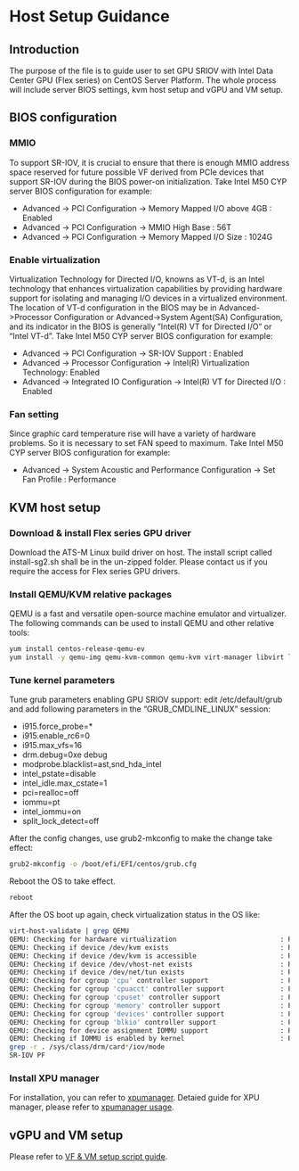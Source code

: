 # Host Setup Guidance
## Introduction

The purpose of the file is to guide user to set GPU SRIOV with Intel Data Center GPU (Flex series) on CentOS Server Platform. The whole process will include server BIOS settings, kvm host setup and vGPU and VM setup.

## BIOS configuration

### MMIO

To support SR-IOV, it is crucial to ensure that there is enough MMIO address space reserved for future possible VF derived from PCIe devices that support SR-IOV during the BIOS power-on initialization.
Take Intel M50 CYP server BIOS configuration for example:
- Advanced -> PCI Configuration -> Memory Mapped I/O above 4GB : Enabled
- Advanced -> PCI Configuration -> MMIO High Base : 56T
- Advanced -> PCI Configuration -> Memory Mapped I/O Size : 1024G

### Enable virtualization

Virtualization Technology for Directed I/O, knowns as VT-d, is an Intel technology that enhances virtualization capabilities by providing hardware support for isolating and managing I/O devices in a virtualized environment. The location of VT-d configuration in the BIOS may be in Advanced->Processor Configuration or Advanced->System Agent(SA) Configuration, and its indicator in the BIOS is generally ”Intel(R) VT for Directed I/O” or “Intel VT-d”.
Take Intel M50 CYP server BIOS configuration for example:

- Advanced -> PCI Configuration -> SR-IOV Support : Enabled
- Advanced -> Processor Configuration -> Intel(R) Virtualization Technology: Enabled
- Advanced -> Integrated IO Configuration -> Intel(R) VT for Directed I/O : Enabled

### Fan setting

Since graphic card temperature rise will have a variety of hardware problems. So it is necessary to set FAN speed to maximum.
Take Intel M50 CYP server BIOS configuration for example:

- Advanced -> System Acoustic and Performance Configuration -> Set Fan Profile : Performance

## KVM host setup

### Download & install Flex series GPU driver

Download the ATS-M Linux build driver on host. The install script called install-sg2.sh shall be in the un-zipped folder. Please contact us if you require the access for Flex series GPU drivers.

### Install QEMU/KVM relative packages

QEMU is a fast and versatile open-source machine emulator and virtualizer. The following commands can be used to install QEMU and other relative tools:
```bash
yum install centos-release-qemu-ev
yum install -y qemu-img qemu-kvm-common qemu-kvm virt-manager libvirt libvirt-python virt-manager libvirt-client virt-install virt-viewer
```

### Tune kernel parameters

Tune grub parameters enabling GPU SRIOV support: edit /etc/default/grub and add following parameters in the “GRUB_CMDLINE_LINUX” session:
- i915.force_probe=*
- i915.enable_rc6=0
- i915.max_vfs=16
- drm.debug=0xe debug
- modprobe.blacklist=ast,snd_hda_intel
- intel_pstate=disable
- intel_idle.max_cstate=1
- pci=realloc=off
- iommu=pt
- intel_iommu=on
- split_lock_detect=off

After the config changes, use grub2-mkconfig to make the change take effect:
```bash
grub2-mkconfig -o /boot/efi/EFI/centos/grub.cfg
```
Reboot the OS to take effect.
```bash
reboot
```
After the OS boot up again, check virtualization status in the OS like:
```bash
virt-host-validate | grep QEMU
QEMU: Checking for hardware virtualization                          : PASS
QEMU: Checking if device /dev/kvm exists                            : PASS
QEMU: Checking if device /dev/kvm is accessible                     : PASS
QEMU: Checking if device /dev/vhost-net exists                      : PASS
QEMU: Checking if device /dev/net/tun exists                        : PASS
QEMU: Checking for cgroup 'cpu' controller support                  : PASS
QEMU: Checking for cgroup 'cpuacct' controller support              : PASS
QEMU: Checking for cgroup 'cpuset' controller support               : PASS
QEMU: Checking for cgroup 'memory' controller support               : PASS
QEMU: Checking for cgroup 'devices' controller support              : PASS
QEMU: Checking for cgroup 'blkio' controller support                : PASS
QEMU: Checking for device assignment IOMMU support                  : PASS
QEMU: Checking if IOMMU is enabled by kernel                        : PASS
grep -r . /sys/class/drm/card*/iov/mode
SR-IOV PF
```

### Install XPU manager

For installation, you can refer to [xpumanager](https://github.com/intel/xpumanager/tree/master).
Detaied guide for XPU manager, please refer to [xpumanager usage](https://github.com/intel/xpumanager/blob/master/README.md).

## vGPU and VM setup

Please refer to [VF & VM setup script guide](VM_scripts.md).